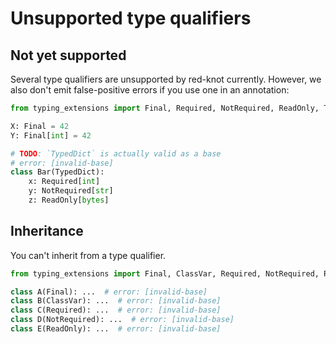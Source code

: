 # Unsupported type qualifiers

## Not yet supported

Several type qualifiers are unsupported by red-knot currently. However, we also don't emit
false-positive errors if you use one in an annotation:

```py
from typing_extensions import Final, Required, NotRequired, ReadOnly, TypedDict

X: Final = 42
Y: Final[int] = 42

# TODO: `TypedDict` is actually valid as a base
# error: [invalid-base]
class Bar(TypedDict):
    x: Required[int]
    y: NotRequired[str]
    z: ReadOnly[bytes]
```

## Inheritance

You can't inherit from a type qualifier.

```py
from typing_extensions import Final, ClassVar, Required, NotRequired, ReadOnly

class A(Final): ...  # error: [invalid-base]
class B(ClassVar): ...  # error: [invalid-base]
class C(Required): ...  # error: [invalid-base]
class D(NotRequired): ...  # error: [invalid-base]
class E(ReadOnly): ...  # error: [invalid-base]
```
